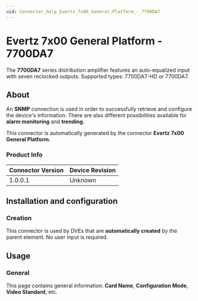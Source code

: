 ```yaml
---
uid: Connector_help_Evertz_7x00_General_Platform_-_7700DA7
---
```


# Evertz 7x00 General Platform - 7700DA7

The **7700DA7** series distribution amplifier features an auto-equalized input with seven reclocked outputs. Supported types: 7700DA7-HD or 7700DA7.

## About

An **SNMP** connection is used in order to successfully retrieve and configure the device's information. There are also different possibilities available for **alarm monitoring** and **trending**.

This connector is automatically generated by the connector **Evertz 7x00 General Platform.**

### Product Info

| **Connector Version** | **Device Revision** |
|--------------------|---------------------|
| 1.0.0.1            | Unknown             |

## Installation and configuration

### Creation

This connector is used by DVEs that are **automatically created** by the parent element. No user input is required.

## Usage

### General

This page contains general information: **Card Name**, **Configuration Mode**, **Video Standard**, etc.
